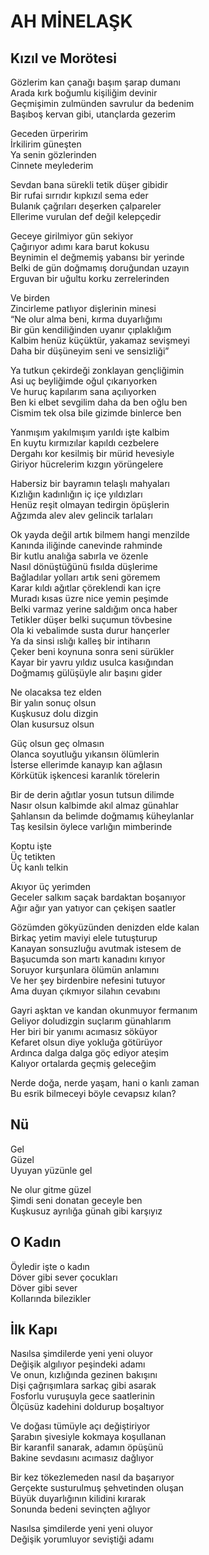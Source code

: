 # AH MİNELAŞK

## Kızıl ve Morötesi

Gözlerim kan çanağı başım şarap dumanı<br>
Arada kırk boğumlu kişiliğim devinir<br>
Geçmişimin zulmünden savrulur da bedenim<br>
Başıboş kervan gibi, utançlarda gezerim

Geceden ürperirim<br>
İrkilirim güneşten<br>
Ya senin gözlerinden<br>
Cinnete meylederim

Sevdan bana sürekli tetik düşer gibidir<br>
Bir rufai sırrıdır kıpkızıl sema eder<br>
Bulanık çağrıları deşerken çalpareler<br>
Ellerime vurulan def değil kelepçedir

Geceye girilmiyor gün sekiyor<br> 
Çağırıyor adımı kara barut kokusu<br>
Beynimin el değmemiş yabansı bir yerinde<br>
Belki de gün doğmamış doruğundan uzayın<br>
Erguvan bir uğultu korku zerrelerinden

Ve birden<br> 
Zincirleme patlıyor dişlerinin minesi<br>
“Ne olur alma beni, kırma duyarlığımı<br>
Bir gün kendiliğinden uyanır çıplaklığım<br>
Kalbim henüz küçüktür, yakamaz sevişmeyi<br>
Daha bir düşüneyim seni ve sensizliği”

Ya tutkun çekirdeği zonklayan gençliğimin<br> 
Asi uç beyliğimde oğul çıkarıyorken<br>
Ve huruç kapılarım sana açılıyorken<br>
Ben ki elbet sevgilim daha da ben oğlu ben<br>
Cismim tek olsa bile gizimde binlerce ben

Yanmışım yakılmışım yarıldı işte kalbim<br>
En kuytu kırmızılar kapıldı cezbelere<br>
Dergahı kor kesilmiş bir mürid hevesiyle<br>
Giriyor hücrelerim kızgın yörüngelere

Habersiz bir bayramın telaşlı mahyaları<br>
Kızlığın kadınlığın iç içe yıldızları<br>
Henüz reşit olmayan tedirgin öpüşlerin<br>
Ağzımda alev alev gelincik tarlaları

Ok yayda değil artık bilmem hangi menzilde<br>
Kanında iliğinde canevinde rahminde<br>
Bir kutlu analığa sabırla ve özenle<br>
Nasıl dönüştüğünü fısılda düşlerime<br>
Bağladılar yolları artık seni göremem<br>
Karar kıldı ağıtlar çöreklendi kan içre<br>
Muradı kısas üzre nice yemin peşimde<br>
Belki varmaz yerine saldığım onca haber<br>
Tetikler düşer belki suçumun tövbesine<br>
Ola ki vebalimde susta durur hançerler<br>
Ya da sinsi ıslığı kalleş bir intiharın<br>
Çeker beni koynuna sonra seni sürükler<br>
Kayar bir yavru yıldız usulca kasığından<br>
Doğmamış gülüşüyle alır başını gider

Ne olacaksa tez elden<br> 
Bir yalın sonuç olsun<br>
Kuşkusuz dolu dizgin<br>
Olan kusursuz olsun

Güç olsun geç olmasın<br>
Olanca soyutluğu yıkansın ölümlerin<br>
İsterse ellerimde kanayıp kan ağlasın<br>
Körkütük işkencesi karanlık törelerin

Bir de derin ağıtlar yosun tutsun dilimde<br>
Nasır olsun kalbimde akıl almaz günahlar<br>
Şahlansın da belimde doğmamış küheylanlar<br>
Taş kesilsin öylece varlığın mimberinde

Koptu işte<br> 
Üç tetikten<br>
Üç kanlı telkin

Akıyor üç yerimden<br>
Geceler salkım saçak bardaktan boşanıyor<br>
Ağır ağır yan yatıyor can çekişen saatler

Gözümden gökyüzünden denizden elde kalan<br>
Birkaç yetim maviyi elele tutuşturup<br>
Kanayan sonsuzluğu avutmak istesem de<br> 
Başucumda son martı kanadını kırıyor<br>
Soruyor kurşunlara ölümün anlamını<br>
Ve her şey birdenbire nefesini tutuyor<br>
Ama duyan çıkmıyor silahın cevabını

Gayri aşktan ve kandan okunmuyor fermanım<br>
Geliyor doludizgin suçlarım günahlarım<br>
Her biri bir yanımı acımasız söküyor<br>
Kefaret olsun diye yokluğa götürüyor<br>
Ardınca dalga dalga göç ediyor ateşim<br>
Kalıyor ortalarda geçmiş geleceğim

Nerde doğa, nerde yaşam, hani o kanlı zaman<br>
Bu esrik bilmeceyi böyle cevapsız kılan?

## Nü

Gel<br> 
Güzel<br>
Uyuyan yüzünle gel

Ne olur gitme güzel<br>
Şimdi seni donatan geceyle ben<br>
Kuşkusuz ayrılığa günah gibi karşıyız

## O Kadın

Öyledir işte o kadın<br>
Döver gibi sever çocukları<br>
Döver gibi sever<br>
Kollarında bilezikler

## İlk Kapı

Nasılsa şimdilerde yeni yeni oluyor<br>
Değişik algılıyor peşindeki adamı<br>
Ve onun, kızlığında gezinen bakışını<br>
Dişi çağrışımlara sarkaç gibi asarak<br>
Fosforlu vuruşuyla gece saatlerinin<br>
Ölçüsüz kadehini doldurup boşaltıyor

Ve doğası tümüyle açı değiştiriyor<br>
Şarabın şivesiyle kokmaya koşullanan<br>
Bir karanfil sanarak, adamın öpüşünü<br>
Bakine sevdasını acımasız dağlıyor

Bir kez tökezlemeden nasıl da başarıyor<br>
Gerçekte susturulmuş şehvetinden oluşan<br>
Büyük duyarlığının kilidini kırarak<br>
Sonunda bedeni sevinçten ağlıyor

Nasılsa şimdilerde yeni yeni oluyor<br>
Değişik yorumluyor seviştiği adamı